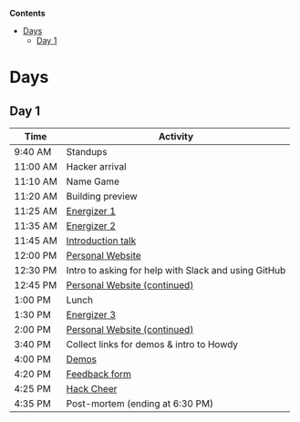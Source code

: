 **Contents**
 
 - [Days](#days)
   - [Day 1](#day-1)
 
 
 # Days
 
 ## Day 1
 
 | Time     | Activity                                                      |
 | -------- | ------------------------------------------------------------- |
 | 9:40 AM  | Standups                                                      |
 | 11:00 AM | Hacker arrival                                                |
 | 11:10 AM | Name Game                                                     |
 | 11:20 AM | Building preview                                              |
 | 11:25 AM | [Energizer 1](../ACTIVITIES.md#i-love-my-neighbor-who)        |
 | 11:35 AM | [Energizer 2](../ACTIVITIES.md#human-pictionary)              |
 | 11:45 AM | [Introduction talk](../ACTIVITIES.md#introduction-talk)       |
 | 12:00 PM | [Personal Website][personal_website]                          |
 | 12:30 PM | Intro to asking for help with Slack and using GitHub          |
 | 12:45 PM | [Personal Website (continued)][personal_website]              |
 | 1:00 PM  | Lunch                                                         |
 | 1:30 PM  | [Energizer 3](../ACTIVITIES.md#evolution-rock-paper-scissors) |
 | 2:00 PM  | [Personal Website (continued)][personal_website]              |
 | 3:40 PM  | Collect links for demos & intro to Howdy                      |
 | 4:00 PM  | [Demos](../ACTIVITIES.md#demos)                               |
 | 4:20 PM  | [Feedback form](../ACTIVITIES.md#feedback-forms)              |
 | 4:25 PM  | [Hack Cheer](../ACTIVITIES.md#hack-cheer)                     |
 | 4:35 PM  | Post-mortem (ending at 6:30 PM)                               |
 
 [personal_website]: https://workshops.hackclub.com/personal_website
 [that_was_easy]: https://workshops.hackclub.com/that_was_easy
 [geometric_pattern]: https://workshops.hackclub.com/geometric_pattern
 [dodge]: https://workshops.hackclub.com/dodge
 [platformer]: https://workshops.hackclub.com/platformer
 [chat]: https://workshops.hackclub.com/chat
 [collab_sketch]: https://workshops.hackclub.com/collab_sketch
 [free_form_projects]: ../ACTIVITIES.md#free-form-projects
 [hackathon]: ../ACTIVITIES.md#hackathons
